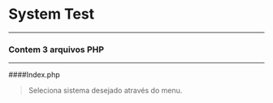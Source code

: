 # System Test
____
### Contem 3 arquivos PHP
____
####Index.php
>Seleciona sistema desejado através do menu.
 